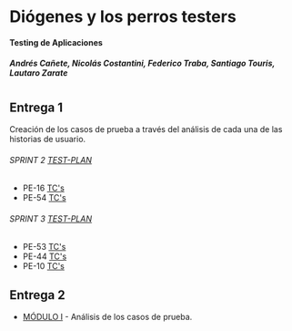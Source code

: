 # Diógenes y los perros testers
#### Testing de Aplicaciones
##### Andrés Cañete, Nicolás Costantini, Federico Traba, Santiago Touris, Lautaro Zarate
# 

## Entrega 1

Creación de los casos de prueba a través del análisis de cada una de las historias de usuario. 
###### SPRINT 2 [TEST-PLAN](https://docs.google.com/document/d/1cRzsieV4jP49zAgaA9VE8X95aKmBHR4mYEuzQSwr0Ok) 

- PE-16 [TC's](https://docs.google.com/spreadsheets/d/1kAghTk28EEQZnIwxGMvScZQrahr2dl1YOIFtH-N5BXY/edit#gid=1563539686)
- PE-54 [TC's](https://docs.google.com/spreadsheets/d/1P8hgk5-0AA_Y96c8ZLSDwD0yFSuE-Qr42PKerb5jUDk/edit#gid=1800191027)

###### SPRINT 3 [TEST-PLAN](https://docs.google.com/document/d/1nLs9V6VCyeB83M4EUAzfIubXvhbm4_5vgCuG957d_TY)

- PE-53 [TC's](https://docs.google.com/spreadsheets/d/1J6Dpg0AByFZncXsjGkP_th51rN9pR2NC7qyvKduGwdk)
- PE-44 [TC's](https://docs.google.com/spreadsheets/d/1m7CZX26biVGjB3rCEYVweXTjZU9w6vKl_Wk7fhPUWAs)
- PE-10 [TC's](https://docs.google.com/spreadsheets/d/184sNEzGRbU-9D2UkaRFBWx04IxHQ9GSD1pxXqZe3pOo)

## Entrega 2

- [MÓDULO I](https://docs.google.com/document/d/1gm_HcwsLBm527fqKThjbQNoIU_xxoRhY-alfnWk7uuo) - Análisis de los casos de prueba.
